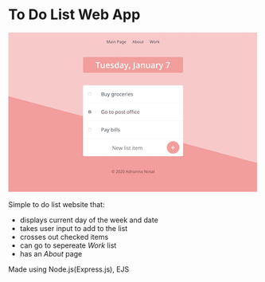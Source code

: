 # To Do List Web App
![To Do List preview](todolist-preview.png)

Simple to do list website that:
* displays current day of the week and date
* takes user input to add to the list
* crosses out checked items
* can go to sepereate *Work* list
* has an *About* page

Made using Node.js(Express.js), EJS

